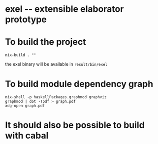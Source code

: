 exel -- **ex**tensible **el**aborator prototype
====

# To build the project #

```
nix-build . ""
```

the exel binary will be available in `result/bin/exel`

# To build module dependency graph #

```
nix-shell -p haskellPackages.graphmod graphviz
graphmod | dot -Tpdf > graph.pdf
xdg-open graph.pdf
```


# It should also be possible to build with cabal #
